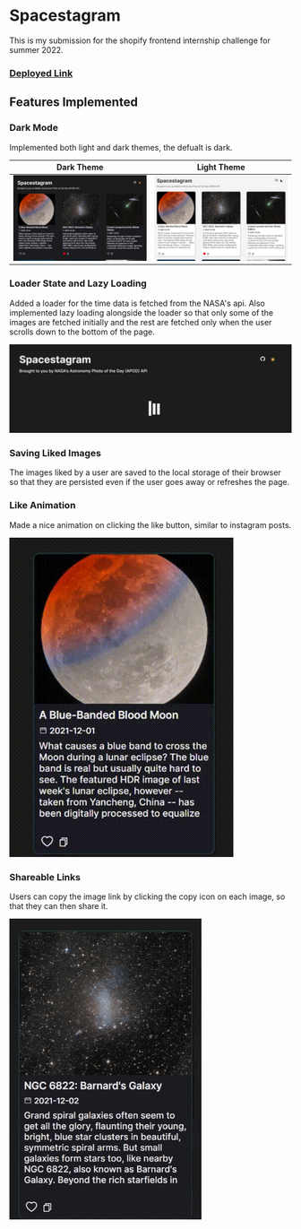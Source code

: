 # Spacestagram

This is my submission for the shopify frontend internship challenge for summer 2022.

### [Deployed Link](https://spacestagram-9999.netlify.app/)

## Features Implemented

### Dark Mode

Implemented both light and dark themes, the defualt is dark.

|                Dark Theme                 |                 Light Theme                 |
| :---------------------------------------: | :-----------------------------------------: |
| ![Dark Theme!](/src/data/images/dark.jpg) | ![Light Theme!](/src/data/images/light.jpg) |

### Loader State and Lazy Loading

Added a loader for the time data is fetched from the NASA's api. Also implemented lazy loading alongside the loader so that only some of the images are fetched initially and the rest are fetched only when the user scrolls down to the bottom of the page.

![Loading State!](/src/data/images/loading.jpg)

### Saving Liked Images

The images liked by a user are saved to the local storage of their browser so that they are persisted even if the user goes away or refreshes the page.

### Like Animation

Made a nice animation on clicking the like button, similar to instagram posts.

![Like Animation!](/src/data/images/like-animation.gif)

### Shareable Links

Users can copy the image link by clicking the copy icon on each image, so that they can then share it.

![Copy Image Link!](/src/data/images/copy-link.gif)
